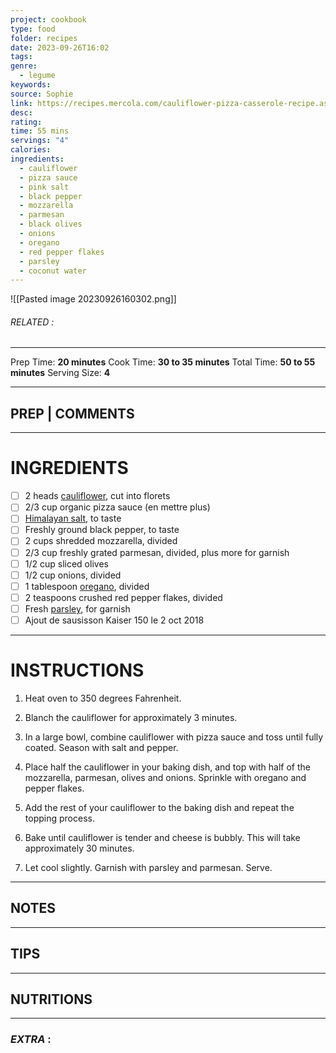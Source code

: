 ```yaml
---
project: cookbook
type: food
folder: recipes
date: 2023-09-26T16:02
tags: 
genre:
  - legume
keywords: 
source: Sophie
link: https://recipes.mercola.com/cauliflower-pizza-casserole-recipe.aspx?utm_source=prnl&utm_medium=email&utm_content=art2&utm_campaign=20180826Z1_UCM&et_cid=DM231164&et_rid=403093737
desc: 
rating: 
time: 55 mins
servings: "4"
calories: 
ingredients:
  - cauliflower
  - pizza sauce
  - pink salt
  - black pepper
  - mozzarella
  - parmesan
  - black olives
  - onions
  - oregano
  - red pepper flakes
  - parsley
  - coconut water
---
```


![[Pasted image 20230926160302.png]]
###### *RELATED* : 
---
Prep Time: **20 minutes** Cook Time: **30 to 35 minutes** Total Time: **50 to 55 minutes** Serving Size: **4**

---
## PREP | COMMENTS



---
# INGREDIENTS

- [ ] 2 heads [cauliflower](https://foodfacts.mercola.com/cauliflower.html), cut into florets
- [ ] 2/3 cup organic pizza sauce (en mettre plus)
- [ ] [Himalayan salt](https://foodfacts.mercola.com/himalayan-salt.html), to taste
- [ ] Freshly ground black pepper, to taste
- [ ] 2 cups shredded mozzarella, divided
- [ ] 2/3 cup freshly grated parmesan, divided, plus more for garnish
- [ ] 1/2 cup sliced olives
- [ ] 1/2 cup onions, divided
- [ ] 1 tablespoon [oregano](https://articles.mercola.com/sites/articles/archive/2014/02/01/oregano-health-benefits.aspx), divided
- [ ] 2 teaspoons crushed red pepper flakes, divided
- [ ] Fresh [parsley](https://foodfacts.mercola.com/parsley.html), for garnish
- [ ] Ajout de sausisson Kaiser 150 le 2 oct 2018

---
# INSTRUCTIONS

1. Heat oven to 350 degrees Fahrenheit.
    
2. Blanch the cauliflower for approximately 3 minutes.
    
3. In a large bowl, combine cauliflower with pizza sauce and toss until fully coated. Season with salt and pepper.
    
4. Place half the cauliflower in your baking dish, and top with half of the mozzarella, parmesan, olives and onions. Sprinkle with oregano and pepper flakes.
    
5. Add the rest of your cauliflower to the baking dish and repeat the topping process.
    
6. Bake until cauliflower is tender and cheese is bubbly. This will take approximately 30 minutes.
    
7. Let cool slightly. Garnish with parsley and parmesan. Serve.

---
## NOTES



---
## TIPS



---
## NUTRITIONS



---
### *EXTRA* :



